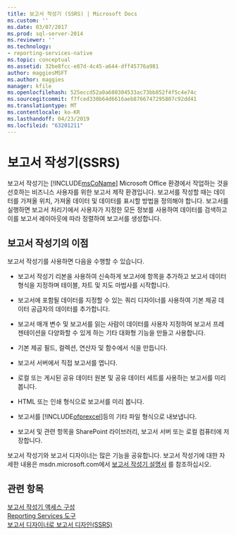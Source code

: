 ```yaml
---
title: 보고서 작성기 (SSRS) | Microsoft Docs
ms.custom: ''
ms.date: 03/07/2017
ms.prod: sql-server-2014
ms.reviewer: ''
ms.technology:
- reporting-services-native
ms.topic: conceptual
ms.assetid: 32be8fcc-e87d-4c45-a644-dff45776a981
author: maggiesMSFT
ms.author: maggies
manager: kfile
ms.openlocfilehash: 525eccd52a0a680304533ac73bb852f4f5c4e74c
ms.sourcegitcommit: f7fced330b64d6616aeb8766747295807c92dd41
ms.translationtype: MT
ms.contentlocale: ko-KR
ms.lasthandoff: 04/23/2019
ms.locfileid: "63201211"
---
```

# <a name="report-builder-ssrs"></a>보고서 작성기(SSRS)
  보고서 작성기는 [!INCLUDE[msCoName](../../includes/msconame-md.md)] Microsoft Office 환경에서 작업하는 것을 선호하는 비즈니스 사용자를 위한 보고서 제작 환경입니다. 보고서를 작성할 때는 데이터를 가져올 위치, 가져올 데이터 및 데이터를 표시할 방법을 정의해야 합니다. 보고서를 실행하면 보고서 처리기에서 사용자가 지정한 모든 정보를 사용하여 데이터를 검색하고 이를 보고서 레이아웃에 따라 정렬하여 보고서를 생성합니다.  
  
## <a name="benefits-of-report-builder"></a>보고서 작성기의 이점  
 보고서 작성기를 사용하면 다음을 수행할 수 있습니다.  
  
-   보고서 작성기 리본을 사용하여 신속하게 보고서에 항목을 추가하고 보고서 데이터 형식을 지정하며 테이블, 차트 및 지도 마법사를 시작합니다.  
  
-   보고서에 포함될 데이터를 지정할 수 있는 쿼리 디자이너를 사용하여 기본 제공 데이터 공급자의 데이터를 추가합니다.  
  
-   보고서 매개 변수 및 보고서를 읽는 사람이 데이터를 사용자 지정하여 보고서 프레젠테이션을 다양화할 수 있게 하는 기타 대화형 기능을 만들고 사용합니다.  
  
-   기본 제공 필드, 컬렉션, 연산자 및 함수에서 식을 만듭니다.  
  
-   보고서 서버에서 직접 보고서를 엽니다.  
  
-   로컬 또는 게시된 공유 데이터 원본 및 공유 데이터 세트를 사용하는 보고서를 미리 봅니다.  
  
-   HTML 또는 인쇄 형식으로 보고서를 미리 봅니다.  
  
-   보고서를 [!INCLUDE[ofprexcel](../../includes/ofprexcel-md.md)]등의 기타 파일 형식으로 내보냅니다.  
  
-   보고서 및 관련 항목을 SharePoint 라이브러리, 보고서 서버 또는 로컬 컴퓨터에 저장합니다.  
  
 보고서 작성기와 보고서 디자이너는 많은 기능을 공유합니다. 보고서 작성기에 대한 자세한 내용은 msdn.microsoft.com에서 [보고서 작성기 설명서](https://go.microsoft.com/fwlink/?LinkId=154494) 를 참조하십시오.  
  
## <a name="see-also"></a>관련 항목  
 [보고서 작성기 액세스 구성](../report-server/configure-report-builder-access.md)   
 [Reporting Services 도구](reporting-services-tools.md)   
 [보고서 디자이너로 보고서 디자인&#40;SSRS&#41;](design-reporting-services-paginated-reports-with-report-designer-ssrs.md)  
  
  
